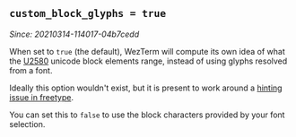 ## `custom_block_glyphs = true`

*Since: 20210314-114017-04b7cedd*

When set to `true` (the default), WezTerm will compute its own idea of what the
[U2580](https://www.unicode.org/charts/PDF/U2580.pdf) unicode block elements
range, instead of using glyphs resolved from a font.

Ideally this option wouldn't exist, but it is present to work around a [hinting issue in freetype](https://gitlab.freedesktop.org/freetype/freetype/-/issues/761).

You can set this to `false` to use the block characters provided by your font selection.


